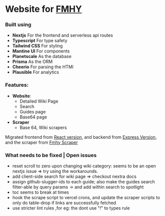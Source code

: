# Website for [FMHY](https://www.reddit.com/r/FREEMEDIAHECKYEAH/)

### Built using

- **Nextjs** For the frontend and serverless api routes
- **Typescript** For type safety
- **Tailwind CSS** For styling
- **Mantine UI** For components
- **Planetscale** As the database
- **Prisma** As the ORM
- **Cheerio** For parsing the HTMl
- **Plausible** For analytics

### Features:

- **Website**:
  - Detailed Wiki Page
  - Search
  - Guides page
  - Base64 page
- **Scraper**
  - Base 64, Wiki scrapers

Migrated frontend from [React version](https://github.com/zeus-12/fmhy-ui), and backend from [Express Version](https://github.com/zeus-12/fmhy-server), and the scraper from [Fmhy Scraper](https://github.com/zeus-12/fmhy-scraper)

### What needs to be fixed | Open issues

- reset scroll to zero upon changing wiki category: seems to be an open nextjs issue => try using the workarounds.
- add client-side search for wiki page => checkout nextra docs
- assign github-slugger-ids to each guide; also make the guides search filter-able by query params -> and add within search to spotlight
- toc seems to break at times
- hook the scrape script to vercel crons, and update the scraper scripts to only do table-drop if links are successfully fetched
- use stricter lint rules ,for eg: the dont use "!" to types rule
